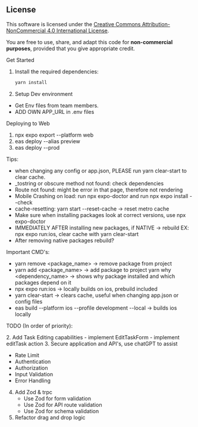 ## License

This software is licensed under the [Creative Commons Attribution-NonCommercial 4.0 International License](https://creativecommons.org/licenses/by-nc/4.0/).

You are free to use, share, and adapt this code for **non-commercial purposes**, provided that you give appropriate credit.

Get Started
1. Install the required dependencies:
   ```bash
   yarn install
   ```
2. Setup Dev environment
- Get Env files from team members.
- ADD OWN APP_URL in .env files

Deploying to Web
1. npx expo export --platform web
2. eas deploy --alias preview
3. eas deploy --prod

Tips:
- when changing any config or app.json, PLEASE run yarn clear-start to clear cache.
- _tostring or obscure method not found: check dependencies
- Route not found: might be error in that page, therefore not rendering
- Mobile Crashing on load: run npx expo-doctor and run npx expo install --check
- cache-resetting: yarn start --reset-cache -> reset metro cache
- Make sure when installing packages look at correct versions, use npx expo-doctor
- IMMEDIATELY AFTER installing new packages, if NATIVE -> rebuild EX: npx expo run:ios, clear cache with yarn clear-start
- After removing native packages rebuild?

Important CMD's:
- yarn remove <package_name> -> remove package from project
- yarn add <package_name> -> add package to project
  yarn why <dependency_name> -> shows why package installed and which packages depend on it
- npx expo run:ios -> locally builds on ios, prebuild included
- yarn clear-start -> clears cache, useful when changing app.json or config files
- eas build --platform ios --profile development --local -> builds ios locally


TODO (In order of priority):

[//]: # (1. Add offline-mode-support)
[//]: # (1. Implement Remote Build Cache to speed up builds -> https://youtu.be/5SmaC-JQS_k)
2. Add Task Editing capabilities
    - implement EditTaskForm
    - implement editTask action
3. Secure application and API's, use chatGPT to assist
   - Rate Limit
   - Authentication
   - Authorization
   - Input Validation
   - Error Handling
4. Add Zod & trpc
   - Use Zod for form validation
   - Use Zod for API route validation
   - Use Zod for schema validation
5. Refactor drag and drop logic

[//]: # (6. Fix any errors in the app, console, typescript, and update dependencies)
[//]: # (7. Add payment integration)
[//]: # (8. Add Local-first db implementation -> https://youtu.be/SBv32tmyb3k)


